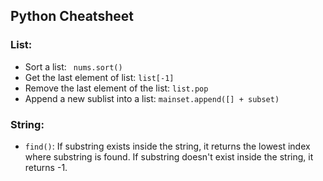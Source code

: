 ## Python Cheatsheet

### List:
- Sort a list: ``` nums.sort()```
- Get the last element of list: ```list[-1]```
- Remove the last element of the list: ```list.pop```
- Append a new sublist into a list: ```mainset.append([] + subset)```

### String:
- ```find()```: If substring exists inside the string, it returns the lowest index where substring is found.
If substring doesn't exist inside the string, it returns -1.
